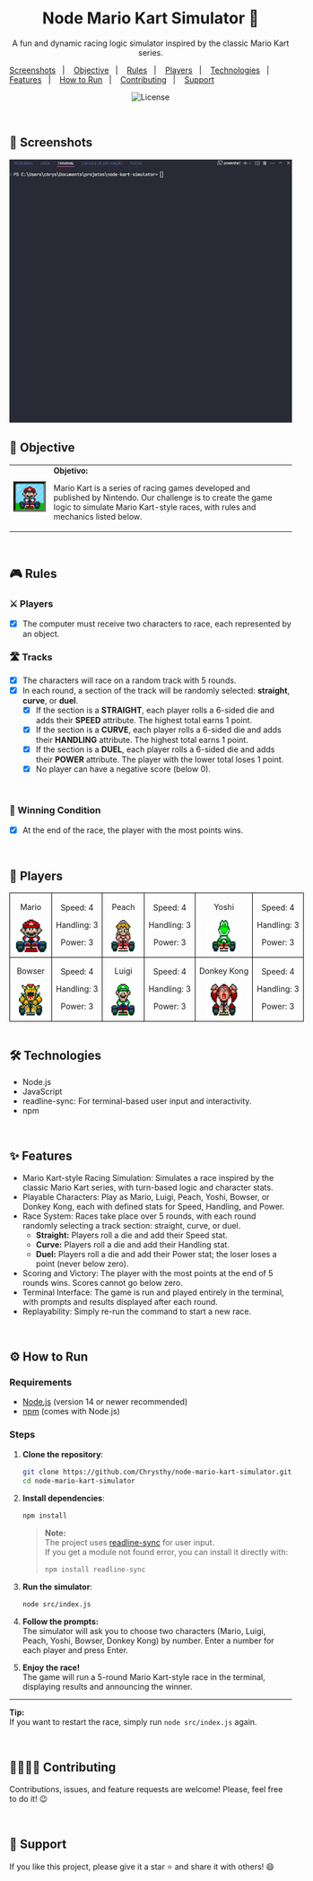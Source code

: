 <h1 align="center">Node Mario Kart Simulator 🏁</h1>

<p align="center"> A fun and dynamic racing logic simulator inspired by the classic Mario Kart series.</p>

<p align="center">

<a href="#-screenshots">Screenshots</a>&nbsp;&nbsp;&nbsp;|&nbsp;&nbsp;&nbsp;
<a href="#-objective">Objective</a>&nbsp;&nbsp;&nbsp;|&nbsp;&nbsp;&nbsp;
<a href="#-rules">Rules</a>&nbsp;&nbsp;&nbsp;|&nbsp;&nbsp;&nbsp;
<a href="#-players">Players</a>&nbsp;&nbsp;&nbsp;|&nbsp;&nbsp;&nbsp;
<a href="#-technologies">Technologies</a>&nbsp;&nbsp;&nbsp;|&nbsp;&nbsp;&nbsp;
<a href="#-features">Features</a>&nbsp;&nbsp;&nbsp;|&nbsp;&nbsp;&nbsp;
<a href="#-how-to-run">How to Run</a>&nbsp;&nbsp;&nbsp;|&nbsp;&nbsp;&nbsp;
<a href="#-contributing">Contributing</a>&nbsp;&nbsp;&nbsp;|&nbsp;&nbsp;&nbsp;
<a href="#support">Support</a>

</p>

<p align="center">
  <img alt="License" src="https://img.shields.io/static/v1?label=license&message=MIT&color=c920c9&labelColor=000000">
</p>

<br>

## 📸 Screenshots

<img src=".github/gif-do-projeto.gif" alt="gif do projeto">

<br>

## 🧭 Objective

  <table>
        <tr>
            <td>
                <img src="./docs/header.gif" alt="Mario Kart" width="200">
            </td>
            <td>
                <b>Objetivo:</b>
                <p>Mario Kart is a series of racing games developed and published by Nintendo. Our challenge is to create the game logic to simulate Mario Kart-style races, with rules and mechanics listed below.</p>
            </td>
        </tr>
    </table>

<br>

## 🎮 Rules

### ⚔️ Players

- [x] The computer must receive two characters to race, each represented by an object.

### 🛣️ Tracks

- [x] The characters will race on a random track with 5 rounds.
- [x] In each round, a section of the track will be randomly selected: **straight**, **curve**, or **duel**.
  - [x] If the section is a **STRAIGHT**, each player rolls a 6-sided die and adds their **SPEED** attribute. The highest total earns 1 point.
  - [x] If the section is a **CURVE**, each player rolls a 6-sided die and adds their **HANDLING** attribute. The highest total earns 1 point.
  - [x] If the section is a **DUEL**, each player rolls a 6-sided die and adds their **POWER** attribute. The player with the lower total loses 1 point.
  - [x] No player can have a negative score (below 0).

<br>

### 🏁 Winning Condition

- [x] At the end of the race, the player with the most points wins.

<br>

## 👥 Players

<table style="border-collapse: collapse; width: 800px; margin: 0 auto;">
        <tr>
            <td style="border: 1px solid black; text-align: center;">
                <p>Mario</p>
                <img src="./docs/mario.gif" alt="Mario Kart" width="60" height="60">
            </td>
            <td style="border: 1px solid black; text-align: center;">
                <p>Speed: 4</p>
                <p>Handling: 3</p>
                <p>Power: 3</p>
            </td>
             <td style="border: 1px solid black; text-align: center;">
                <p>Peach</p>
                <img src="./docs/peach.gif" alt="Mario Kart" width="60" height="60">
            </td>
            <td style="border: 1px solid black; text-align: center;">
               <p>Speed: 4</p>
                <p>Handling: 3</p>
                <p>Power: 3</p>
            </td>
              <td style="border: 1px solid black; text-align: center;">
                <p>Yoshi</p>
                <img src="./docs/yoshi.gif" alt="Mario Kart" width="60" height="60">
            </td>
            <td style="border: 1px solid black; text-align: center;">
                <p>Speed: 4</p>
                <p>Handling: 3</p>
                <p>Power: 3</p>
            </td>
        </tr>
        <tr>
            <td style="border: 1px solid black; text-align: center;">
                <p>Bowser</p>
                <img src="./docs/bowser.gif" alt="Mario Kart" width="60" height="60">
            </td>
            <td style="border: 1px solid black; text-align: center;">
                <p>Speed: 4</p>
                <p>Handling: 3</p>
                <p>Power: 3</p>
            </td>
            <td style="border: 1px solid black; text-align: center;">
                <p>Luigi</p>
                <img src="./docs/luigi.gif" alt="Mario Kart" width="60" height="60">
            </td>
            <td style="border: 1px solid black; text-align: center;">
                <p>Speed: 4</p>
                <p>Handling: 3</p>
                <p>Power: 3</p>
            </td>
            <td style="border: 1px solid black; text-align: center;">
                <p>Donkey Kong</p>
                <img src="./docs/dk.gif" alt="Mario Kart" width="60" height="60">
            </td>
            <td style="border: 1px solid black; text-align: center;">
                <p>Speed: 4</p>
                <p>Handling: 3</p>
                <p>Power: 3</p>
            </td>
        </tr>
    </table>

<br>

## 🛠 Technologies

- Node.js
- JavaScript
- readline-sync: For terminal-based user input and interactivity.
- npm 

<br> 

## ✨ Features

- Mario Kart-style Racing Simulation: Simulates a race inspired by the classic Mario Kart series, with turn-based logic and character stats.
- Playable Characters: Play as Mario, Luigi, Peach, Yoshi, Bowser, or Donkey Kong, each with defined stats for Speed, Handling, and Power.
- Race System: Races take place over 5 rounds, with each round randomly selecting a track section: straight, curve, or duel.
    - **Straight:** Players roll a die and add their Speed stat.
    - **Curve:** Players roll a die and add their Handling stat.
    - **Duel:** Players roll a die and add their Power stat; the loser loses a point (never below zero).
- Scoring and Victory: The player with the most points at the end of 5 rounds wins. Scores cannot go below zero.
- Terminal Interface: The game is run and played entirely in the terminal, with prompts and results displayed after each round.
- Replayability: Simply re-run the command to start a new race.

<br> 

## ⚙ How to Run

### Requirements

- [Node.js](https://nodejs.org/) (version 14 or newer recommended)
- [npm](https://www.npmjs.com/) (comes with Node.js)

### Steps

1. **Clone the repository**:

   ```bash
   git clone https://github.com/Chrysthy/node-mario-kart-simulator.git
   cd node-mario-kart-simulator
   ```

2. **Install dependencies**:

   ```bash
   npm install
   ```

   > **Note:**  
   > The project uses [readline-sync](https://www.npmjs.com/package/readline-sync) for user input.  
   > If you get a module not found error, you can install it directly with:
   > 
   > ```bash
   > npm install readline-sync
   > ```

3. **Run the simulator**:

   ```bash
   node src/index.js
   ```

4. **Follow the prompts:**  
   The simulator will ask you to choose two characters (Mario, Luigi, Peach, Yoshi, Bowser, Donkey Kong) by number. Enter a number for each player and press Enter.

5. **Enjoy the race!**  
   The game will run a 5-round Mario Kart-style race in the terminal, displaying results and announcing the winner.

---

**Tip:**  
If you want to restart the race, simply run `node src/index.js` again.

<br>

## 🫱🏻‍🫲🏻 Contributing
<p> Contributions, issues, and feature requests are welcome! Please, feel free to do it! 😉 </p>

<br>

## 🌟 Support
<p> If you like this project, please give it a star ⭐ and share it with others! 😄 </p>
